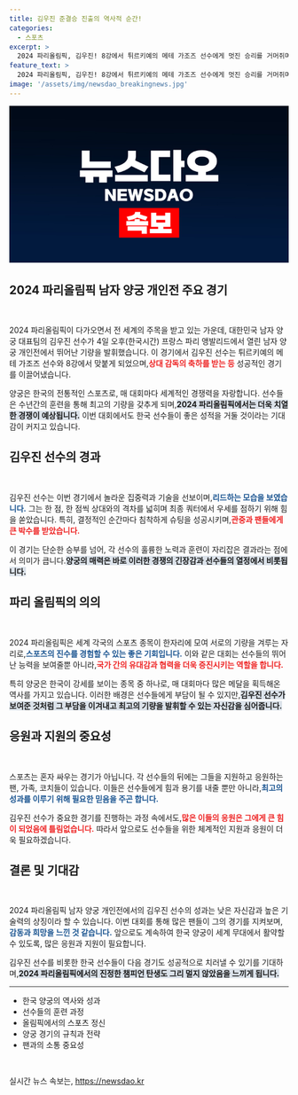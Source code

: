 ```yaml
---
title: 김우진 준결승 진출의 역사적 순간!
categories:
  - 스포츠
excerpt: >
  2024 파리올림픽, 김우진! 8강에서 튀르키예의 메테 가조즈 선수에게 멋진 승리를 거머쥐며 축하받는 순간을 포착했다. 그의 도전이 더욱 기대되는 이유!
feature_text: >
  2024 파리올림픽, 김우진! 8강에서 튀르키예의 메테 가조즈 선수에게 멋진 승리를 거머쥐며 축하받는 순간을 포착했다. 그의 도전이 더욱 기대되는 이유!
image: '/assets/img/newsdao_breakingnews.jpg'
---
```


<p><img src="/assets/img/newsdao_breakingnews.jpg" alt="bookingtag 속보" /></p>

<h2 data-ke-size="size26">2024 파리올림픽 남자 양궁 개인전 주요 경기</h2>

<p data-ke-size="size16">&nbsp;</p>

<p data-ke-size="size16">2024 파리올림픽이 다가오면서 전 세계의 주목을 받고 있는 가운데, 대한민국 남자 양궁 대표팀의 김우진 선수가 4일 오후(한국시간) 프랑스 파리 앵발리드에서 열린 남자 양궁 개인전에서 뛰어난 기량을 발휘했습니다. 이 경기에서 김우진 선수는 튀르키예의 메테 가조즈 선수와 8강에서 맞붙게 되었으며,<b><span style="color: #ee2323;">상대 감독의 축하를 받는 등</span></b> 성공적인 경기를 이끌어냈습니다.</p>

<p data-ke-size="size16">양궁은 한국의 전통적인 스포츠로, 매 대회마다 세계적인 경쟁력을 자랑합니다. 선수들은 수년간의 훈련을 통해 최고의 기량을 갖추게 되며,<b><span style="background-color: #21538527;">2024 파리올림픽에서는 더욱 치열한 경쟁이 예상됩니다.</span></b> 이번 대회에서도 한국 선수들이 좋은 성적을 거둘 것이라는 기대감이 커지고 있습니다.</p>

<h2 data-ke-size="size26">김우진 선수의 경과</h2>

<p data-ke-size="size16">&nbsp;</p>

<p data-ke-size="size16">김우진 선수는 이번 경기에서 놀라운 집중력과 기술을 선보이며,<b><span style="color: #1a5490;">리드하는 모습을 보였습니다.</span></b> 그는 한 점, 한 점씩 상대와의 격차를 넓히며 최종 쿼터에서 우세를 점하기 위해 힘을 쏟았습니다. 특히, 결정적인 순간마다 침착하게 슈팅을 성공시키며,<b><span style="color: #ee2323;">관중과 팬들에게 큰 박수를 받았습니다.</span></b></p>

<p data-ke-size="size16">이 경기는 단순한 승부를 넘어, 각 선수의 훌륭한 노력과 훈련이 자리잡은 결과라는 점에서 의미가 큽니다.<b><span style="background-color: #21538527;">양궁의 매력은 바로 이러한 경쟁의 긴장감과 선수들의 열정에서 비롯됩니다.</span></b></p>

<h2 data-ke-size="size26">파리 올림픽의 의의</h2>

<p data-ke-size="size16">&nbsp;</p>

<p data-ke-size="size16">2024 파리올림픽은 세계 각국의 스포츠 종목이 한자리에 모여 서로의 기량을 겨루는 자리로,<b><span style="color: #1a5490;">스포츠의 진수를 경험할 수 있는 좋은 기회입니다.</span></b> 이와 같은 대회는 선수들의 뛰어난 능력을 보여줄뿐 아니라,<b><span style="color: #ee2323;">국가 간의 유대감과 협력을 더욱 증진시키는 역할을 합니다.</span></b></p>

<p data-ke-size="size16">특히 양궁은 한국이 강세를 보이는 종목 중 하나로, 매 대회마다 많은 메달을 획득해온 역사를 가지고 있습니다. 이러한 배경은 선수들에게 부담이 될 수 있지만,<b><span style="background-color: #21538527;">김우진 선수가 보여준 것처럼 그 부담을 이겨내고 최고의 기량을 발휘할 수 있는 자신감을 심어줍니다.</span></b></p>

<h2 data-ke-size="size26">응원과 지원의 중요성</h2>

<p data-ke-size="size16">&nbsp;</p>

<p data-ke-size="size16">스포츠는 혼자 싸우는 경기가 아닙니다. 각 선수들의 뒤에는 그들을 지원하고 응원하는 팬, 가족, 코치들이 있습니다. 이들은 선수들에게 힘과 용기를 내줄 뿐만 아니라,<b><span style="color: #1a5490;">최고의 성과를 이루기 위해 필요한 믿음을 주곤 합니다.</span></b></p>

<p data-ke-size="size16">김우진 선수가 중요한 경기를 진행하는 과정 속에서도,<b><span style="color: #ee2323;">많은 이들의 응원은 그에게 큰 힘이 되었음에 틀림없습니다.</span></b> 따라서 앞으로도 선수들을 위한 체계적인 지원과 응원이 더욱 필요하겠습니다.</p>

<h2 data-ke-size="size26">결론 및 기대감</h2>

<p data-ke-size="size16">&nbsp;</p>

<p data-ke-size="size16">2024 파리올림픽 남자 양궁 개인전에서의 김우진 선수의 성과는 낮은 자신감과 높은 기술력의 상징이라 할 수 있습니다. 이번 대회를 통해 많은 팬들이 그의 경기를 지켜보며,<b><span style="color: #1a5490;">감동과 희망을 느낀 것 같습니다.</span></b> 앞으로도 계속하여 한국 양궁이 세계 무대에서 활약할 수 있도록, 많은 응원과 지원이 필요합니다.</p>

<p data-ke-size="size16">김우진 선수를 비롯한 한국 선수들이 다음 경기도 성공적으로 치러낼 수 있기를 기대하며,<b><span style="background-color: #21538527;">2024 파리올림픽에서의 진정한 챔피언 탄생도 그리 멀지 않았음을 느끼게 됩니다.</span></b></p>

<hr style="height:1px;border:none;color:#333;background-color:#333;">

<ul>
  <li>한국 양궁의 역사와 성과</li>
  <li>선수들의 훈련 과정</li>
  <li>올림픽에서의 스포츠 정신</li>
  <li>양궁 경기의 규칙과 전략</li>
  <li>팬과의 소통 중요성</li>
</ul>

<p data-ke-size="size16">&nbsp;</p>
실시간 뉴스 속보는, <a href="https://newsdao.kr" rel="dofollow">https://newsdao.kr</a>


